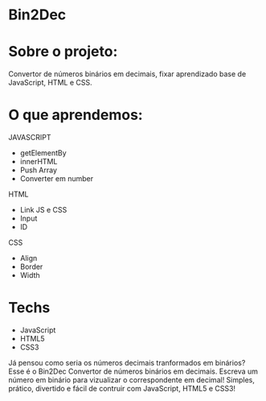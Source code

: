 # Bin2Dec

# Sobre o projeto:
Convertor de números binários em decimais, fixar aprendizado base de JavaScript, HTML e CSS. 

# O que aprendemos:
JAVASCRIPT
- getElementBy
- innerHTML
- Push Array
- Converter em number

HTML
 - Link JS e CSS
 - Input
 - ID

 CSS
 - Align
 - Border
 - Width

# Techs
- JavaScript
- HTML5
- CSS3

Já pensou como seria os números decimais tranformados em binários?
Esse é o Bin2Dec Convertor de números binários em decimais.
Escreva um número em binário para vizualizar o correspondente em decimal!
Simples, prático, divertido e fácil de contruir com JavaScript, HTML5 e CSS3! 

